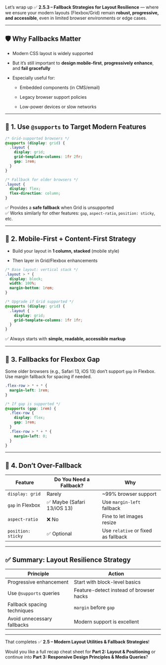 Let’s wrap up ✅ **2.5.3 – Fallback Strategies for Layout Resilience** — where we ensure your modern layouts (Flexbox/Grid) remain **robust, progressive, and accessible**, even in limited browser environments or edge cases.

---

## 🛡️ Why Fallbacks Matter

- Modern CSS layout is widely supported
    
- But it’s still important to **design mobile-first**, **progressively enhance**, and **fail gracefully**
    
- Especially useful for:
    
    - Embedded components (in CMS/email)
        
    - Legacy browser support policies
        
    - Low-power devices or slow networks
        

---

## 🔧 1. Use `@supports` to Target Modern Features

```css
/* Grid-supported browsers */
@supports (display: grid) {
  .layout {
    display: grid;
    grid-template-columns: 1fr 2fr;
    gap: 1rem;
  }
}

/* Fallback for older browsers */
.layout {
  display: flex;
  flex-direction: column;
}
```

✅ Provides a **safe fallback** when Grid is unsupported  
✅ Works similarly for other features: `gap`, `aspect-ratio`, `position: sticky`, etc.

---

## 🔧 2. Mobile-First + Content-First Strategy

- Build your layout in **1 column, stacked** (mobile style)
    
- Then layer in Grid/Flexbox enhancements
    

```css
/* Base layout: vertical stack */
.layout > * {
  display: block;
  width: 100%;
  margin-bottom: 1rem;
}

/* Upgrade if Grid supported */
@supports (display: grid) {
  .layout {
    display: grid;
    grid-template-columns: 1fr 1fr;
  }
}
```

✅ Always starts with **simple, readable, accessible markup**

---

## 🔧 3. Fallbacks for Flexbox Gap

Some older browsers (e.g., Safari 13, iOS 13) don’t support `gap` in Flexbox.  
Use margin fallback for spacing if needed.

```css
.flex-row > * + * {
  margin-left: 1rem;
}

/* If gap is supported */
@supports (gap: 1rem) {
  .flex-row {
    display: flex;
    gap: 1rem;
  }
  .flex-row > * + * {
    margin-left: 0;
  }
}
```

---

## 🔧 4. Don’t Over-Fallback

|Feature|Do You Need a Fallback?|Why|
|---|---|---|
|`display: grid`|Rarely|~99% browser support|
|`gap` in Flexbox|✅ Maybe (Safari 13/iOS 13)|Use `margin-left` fallback|
|`aspect-ratio`|❌ No|Fine to let images resize|
|`position: sticky`|✅ Optional|Use `relative` or fixed as fallback|

---

## ✅ Summary: Layout Resilience Strategy

|Principle|Action|
|---|---|
|Progressive enhancement|Start with block-level basics|
|Use `@supports` queries|Feature-detect instead of browser hacks|
|Fallback spacing techniques|`margin` before `gap`|
|Avoid unnecessary fallbacks|Modern support is excellent|

---

That completes ✅ **2.5 – Modern Layout Utilities & Fallback Strategies**!

Would you like a full recap cheat sheet for **Part 2: Layout & Positioning** or continue into **Part 3: Responsive Design Principles & Media Queries**?